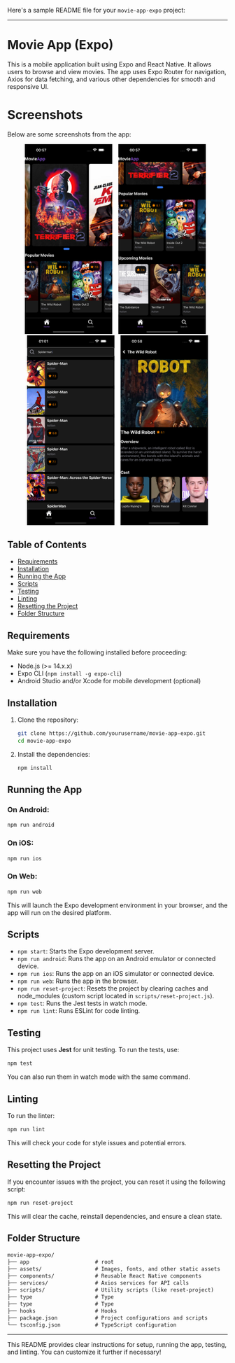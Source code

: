 Here's a sample README file for your `movie-app-expo` project:

---

# Movie App (Expo)

This is a mobile application built using Expo and React Native. It allows users to browse and view movies. The app uses Expo Router for navigation, Axios for data fetching, and various other dependencies for smooth and responsive UI.

# Screenshots

Below are some screenshots from the app:

<div align="center">
  <img src="./readme-image/home.png" alt="Home Screen" width="200" style="margin-right: 10px;" />
  <img src="./readme-image/home-1.png" alt="Home Screen Variant" width="200" style="margin-right: 10px;" />
  <img src="./readme-image/search.png" alt="Search Screen" width="200" style="margin-right: 10px;" />
  <img src="./readme-image/detail.png" alt="Detail Screen" width="200" />
</div>

## Table of Contents

- [Requirements](#requirements)
- [Installation](#installation)
- [Running the App](#running-the-app)
- [Scripts](#scripts)
- [Testing](#testing)
- [Linting](#linting)
- [Resetting the Project](#resetting-the-project)
- [Folder Structure](#folder-structure)

## Requirements

Make sure you have the following installed before proceeding:

- Node.js (>= 14.x.x)
- Expo CLI (`npm install -g expo-cli`)
- Android Studio and/or Xcode for mobile development (optional)

## Installation

1. Clone the repository:

   ```bash
   git clone https://github.com/yourusername/movie-app-expo.git
   cd movie-app-expo
   ```

2. Install the dependencies:
   ```bash
   npm install
   ```

## Running the App

### On Android:

```bash
npm run android
```

### On iOS:

```bash
npm run ios
```

### On Web:

```bash
npm run web
```

This will launch the Expo development environment in your browser, and the app will run on the desired platform.

## Scripts

- `npm start`: Starts the Expo development server.
- `npm run android`: Runs the app on an Android emulator or connected device.
- `npm run ios`: Runs the app on an iOS simulator or connected device.
- `npm run web`: Runs the app in the browser.
- `npm run reset-project`: Resets the project by clearing caches and node_modules (custom script located in `scripts/reset-project.js`).
- `npm test`: Runs the Jest tests in watch mode.
- `npm run lint`: Runs ESLint for code linting.

## Testing

This project uses **Jest** for unit testing. To run the tests, use:

```bash
npm test
```

You can also run them in watch mode with the same command.

## Linting

To run the linter:

```bash
npm run lint
```

This will check your code for style issues and potential errors.

## Resetting the Project

If you encounter issues with the project, you can reset it using the following script:

```bash
npm run reset-project
```

This will clear the cache, reinstall dependencies, and ensure a clean state.

## Folder Structure

```
movie-app-expo/
├── app                     # root
├── assets/                 # Images, fonts, and other static assets
├── components/             # Reusable React Native components
├── services/               # Axios services for API calls
├── scripts/                # Utility scripts (like reset-project)
├── type                    # Type
├── type                    # Type
├── hooks                   # Hooks
├── package.json            # Project configurations and scripts
└── tsconfig.json           # TypeScript configuration
```

---

This README provides clear instructions for setup, running the app, testing, and linting. You can customize it further if necessary!
